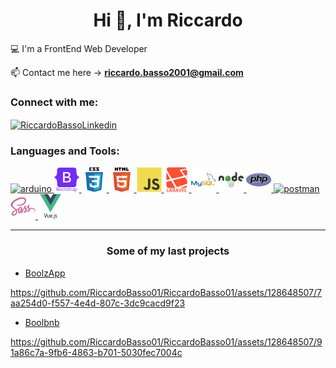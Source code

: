 <h1 align="center">Hi 👋, I'm Riccardo</h1>

💻 I'm a FrontEnd Web Developer

📫 Contact me here -> **riccardo.basso2001@gmail.com**

<h3 align="left">Connect with me:</h3>
<p align="left">
<a href="https://linkedin.com/in/riccardo-basso-7a4438261/" target="blank"><img align="center" src="https://raw.githubusercontent.com/rahuldkjain/github-profile-readme-generator/master/src/images/icons/Social/linked-in-alt.svg" alt="RiccardoBassoLinkedin" height="30" width="40" /></a>
</p>


<h3 align="left">Languages and Tools:</h3>
<p align="left"> <a href="https://www.arduino.cc/" target="_blank" rel="noreferrer"> <img src="https://cdn.worldvectorlogo.com/logos/arduino-1.svg" alt="arduino" width="40" height="40"/> </a> <a href="https://getbootstrap.com" target="_blank" rel="noreferrer"> <img src="https://raw.githubusercontent.com/devicons/devicon/master/icons/bootstrap/bootstrap-plain-wordmark.svg" alt="bootstrap" width="40" height="40"/> </a> <a href="https://www.w3schools.com/css/" target="_blank" rel="noreferrer"> <img src="https://raw.githubusercontent.com/devicons/devicon/master/icons/css3/css3-original-wordmark.svg" alt="css3" width="40" height="40"/> </a> <a href="https://www.w3.org/html/" target="_blank" rel="noreferrer"> <img src="https://raw.githubusercontent.com/devicons/devicon/master/icons/html5/html5-original-wordmark.svg" alt="html5" width="40" height="40"/> </a> <a href="https://developer.mozilla.org/en-US/docs/Web/JavaScript" target="_blank" rel="noreferrer"> <img src="https://raw.githubusercontent.com/devicons/devicon/master/icons/javascript/javascript-original.svg" alt="javascript" width="40" height="40"/> </a> <a href="https://laravel.com/" target="_blank" rel="noreferrer"> <img src="https://raw.githubusercontent.com/devicons/devicon/master/icons/laravel/laravel-plain-wordmark.svg" alt="laravel" width="40" height="40"/> </a> <a href="https://www.mysql.com/" target="_blank" rel="noreferrer"> <img src="https://raw.githubusercontent.com/devicons/devicon/master/icons/mysql/mysql-original-wordmark.svg" alt="mysql" width="40" height="40"/> </a> <a href="https://nodejs.org" target="_blank" rel="noreferrer"> <img src="https://raw.githubusercontent.com/devicons/devicon/master/icons/nodejs/nodejs-original-wordmark.svg" alt="nodejs" width="40" height="40"/> </a> <a href="https://www.php.net" target="_blank" rel="noreferrer"> <img src="https://raw.githubusercontent.com/devicons/devicon/master/icons/php/php-original.svg" alt="php" width="40" height="40"/> </a> <a href="https://postman.com" target="_blank" rel="noreferrer"> <img src="https://www.vectorlogo.zone/logos/getpostman/getpostman-icon.svg" alt="postman" width="40" height="40"/> </a> <a href="https://sass-lang.com" target="_blank" rel="noreferrer"> <img src="https://raw.githubusercontent.com/devicons/devicon/master/icons/sass/sass-original.svg" alt="sass" width="40" height="40"/> </a> <a href="https://vuejs.org/" target="_blank" rel="noreferrer"> <img src="https://raw.githubusercontent.com/devicons/devicon/master/icons/vuejs/vuejs-original-wordmark.svg" alt="vuejs" width="40" height="40"/> </a> </p>

---

<h3 align="center">Some of my last projects</h3>

- [BoolzApp](https://github.com/RiccardoBasso01/boolzapp-vue)


https://github.com/RiccardoBasso01/RiccardoBasso01/assets/128648507/7aa254d0-f557-4e4d-807c-3dc9cacd9f23




- [Boolbnb](https://github.com/RiccardoBasso01/boolbnb)





https://github.com/RiccardoBasso01/RiccardoBasso01/assets/128648507/91a86c7a-9fb6-4863-b701-5030fec7004c




<!-- <p><img align="left" src="https://github-readme-stats.vercel.app/api/top-langs?username=riccardobasso01&show_icons=true&locale=en&layout=compact" alt="riccardobasso01" /></p>

<p>&nbsp;<img align="center" src="https://github-readme-stats.vercel.app/api?username=riccardobasso01&show_icons=true&locale=en" alt="riccardobasso01" /></p>

<p><img align="center" src="https://github-readme-streak-stats.herokuapp.com/?user=riccardobasso01&" alt="riccardobasso01" /></p> -->

